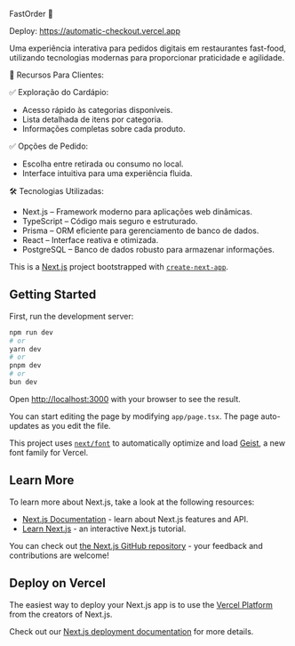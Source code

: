 FastOrder 🍟

Deploy: https://automatic-checkout.vercel.app

Uma experiência interativa para pedidos digitais em restaurantes fast-food, utilizando tecnologias modernas para proporcionar praticidade e agilidade.

🚀 Recursos Para Clientes:

✅ Exploração do Cardápio:
- Acesso rápido às categorias disponíveis.
- Lista detalhada de itens por categoria.
- Informações completas sobre cada produto.

✅ Opções de Pedido:
- Escolha entre retirada ou consumo no local.
- Interface intuitiva para uma experiência fluida.

🛠️ Tecnologias Utilizadas:
- Next.js – Framework moderno para aplicações web dinâmicas.
- TypeScript – Código mais seguro e estruturado.
- Prisma – ORM eficiente para gerenciamento de banco de dados.
- React – Interface reativa e otimizada.
- PostgreSQL – Banco de dados robusto para armazenar informações.


This is a [Next.js](https://nextjs.org) project bootstrapped with [`create-next-app`](https://nextjs.org/docs/app/api-reference/cli/create-next-app).

## Getting Started

First, run the development server:

```bash
npm run dev
# or
yarn dev
# or
pnpm dev
# or
bun dev
```

Open [http://localhost:3000](http://localhost:3000) with your browser to see the result.

You can start editing the page by modifying `app/page.tsx`. The page auto-updates as you edit the file.

This project uses [`next/font`](https://nextjs.org/docs/app/building-your-application/optimizing/fonts) to automatically optimize and load [Geist](https://vercel.com/font), a new font family for Vercel.

## Learn More

To learn more about Next.js, take a look at the following resources:

- [Next.js Documentation](https://nextjs.org/docs) - learn about Next.js features and API.
- [Learn Next.js](https://nextjs.org/learn) - an interactive Next.js tutorial.

You can check out [the Next.js GitHub repository](https://github.com/vercel/next.js) - your feedback and contributions are welcome!

## Deploy on Vercel

The easiest way to deploy your Next.js app is to use the [Vercel Platform](https://vercel.com/new?utm_medium=default-template&filter=next.js&utm_source=create-next-app&utm_campaign=create-next-app-readme) from the creators of Next.js.

Check out our [Next.js deployment documentation](https://nextjs.org/docs/app/building-your-application/deploying) for more details.
